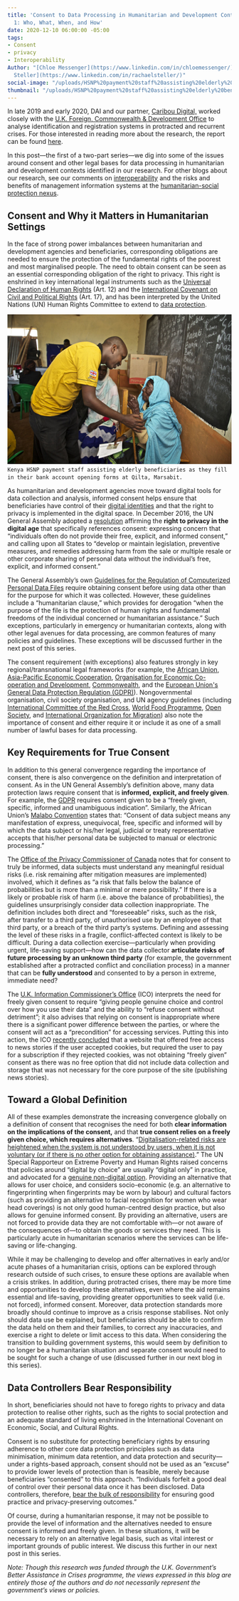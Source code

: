```yaml
---
title: 'Consent to Data Processing in Humanitarian and Development Contexts, Part
  1: Who, What, When, and How'
date: 2020-12-10 06:00:00 -05:00
tags:
- Consent
- privacy
- Interoperability
Author: "[Chloe Messenger](https://www.linkedin.com/in/chloemessenger/) and [Rachel
  Steller](https://www.linkedin.com/in/rachaelsteller/)"
social-image: "/uploads/HSNP%20payment%20staff%20assisting%20elderly%20beneficiaries%20fill%20in%20Bank%20Account%20opening%20forms%20at%20Qilta%20Marsabit.jpg"
thumbnail: "/uploads/HSNP%20payment%20staff%20assisting%20elderly%20beneficiaries%20fill%20in%20Bank%20Account%20opening%20forms%20at%20Qilta%20Marsabit.jpg"
---
```


In late 2019 and early 2020, DAI and our partner, [Caribou Digital,](https://www.cariboudigital.net/) worked closely with the [U.K. Foreign, Commonwealth & Development Office](https://www.gov.uk/government/organisations/foreign-commonwealth-development-office) to analyse identification and registration systems in protracted and recurrent crises. For those interested in reading more about the research, the report can be found [here](https://www.dai.com/uploads/bsic-MIS-2020.pdf).

In this post—the first of a two-part series—we dig into some of the issues around consent and other legal bases for data processing in humanitarian and development contexts identified in our research. For other blogs about our research, see our comments on [interoperability](https://dai-global-digital.com/management-information-systems-at-the-humanitarian-social-protection-nexus-interoperability.html) and the risks and benefits of management information systems at the [humanitarian-social protection nexus](https://dai-global-digital.com/management-information-systems-at-the-humanitarian-social-protection-nexus-part-2-risks-and-benefits.html).

<!--more-->

## Consent and Why it Matters in Humanitarian Settings

In the face of strong power imbalances between humanitarian and development agencies and beneficiaries, corresponding obligations are needed to ensure the protection of the fundamental rights of the poorest and most marginalised people. The need to obtain consent can be seen as an essential corresponding obligation of the right to privacy. This right is enshrined in key international legal instruments such as the [Universal Declaration of Human Rights](https://www.refworld.org/docid/3ae6b3712c.html) (Art. 12) and the [International Covenant on Civil and Political Rights](https://www.ohchr.org/en/professionalinterest/pages/ccpr.aspx) (Art. 17), and has been interpreted by the United Nations (UN) Human Rights Committee to extend to [data protection](https://www.refworld.org/docid/453883f922.html).

![HSNP payment staff assisting elderly beneficiaries fill in Bank Account opening forms at Qilta Marsabit.jpg](/uploads/HSNP%20payment%20staff%20assisting%20elderly%20beneficiaries%20fill%20in%20Bank%20Account%20opening%20forms%20at%20Qilta%20Marsabit.jpg)`Kenya HSNP payment staff assisting elderly beneficiaries as they fill in their bank account opening forms at Qilta, Marsabit.`

As humanitarian and development agencies move toward digital tools for data collection and analysis, informed consent helps ensure that beneficiaries have control of their [digital identities](https://dai-global-digital.com/digital-identity-series-part-1-digital-identity-and-informed-consent.html) and that the right to privacy is implemented in the digital space. In December 2016, the UN General Assembly adopted a [resolution](https://digitallibrary.un.org/record/858023?ln=en) affirming the  **right to privacy in the digital age** that specifically references consent: expressing concern that “individuals often do not provide their free, explicit, and informed consent,” and calling upon all States to “develop or maintain legislation, preventive measures, and remedies addressing harm from the sale or multiple resale or other corporate sharing of personal data without the individual’s free, explicit, and informed consent.”

The General Assembly’s own [Guidelines for the Regulation of Computerized Personal Data Files](https://www.refworld.org/pdfid/3ddcafaac.pdf) require obtaining consent before using data other than for the purpose for which it was collected. However, these guidelines include a “humanitarian clause,” which provides for derogation “when the purpose of the file is the protection of human rights and fundamental freedoms of the individual concerned or humanitarian assistance.” Such exceptions, particularly in emergency or humanitarian contexts, along with other legal avenues for data processing, are common features of many policies and guidelines. These exceptions will be discussed further in the next post of this series.

The consent requirement (with exceptions) also features strongly in key regional/transnational legal frameworks (for example, the [African Union](https://au.int/en/treaties/african-union-convention-cyber-security-and-personal-data-protection), [Asia-Pacific Economic Cooperation](https://www.apec.org/Publications/2017/08/APEC-Privacy-Framework-%282015%29), [Organisation for Economic Co-operation and Development](http://www.oecd.org/digital/ieconomy/privacy-guidelines.htm), [Commonwealth](https://thecommonwealth.org/sites/default/files/key_reform_pdfs/P15370_6_ROL_Model_Bill_Protection_Personal_Information_2.pdf), and the [European Union's General Data Protection Regulation (GDPR)](https://gdpr-info.eu/)). Nongovernmental organisation, civil society organisation, and UN agency guidelines (including [International Committee of the Red Cross](https://www.icrc.org/en/data-protection-humanitarian-action-handbook), [World Food Programme](https://docs.wfp.org/api/documents/e8d24e70cc11448383495caca154cb97/download/), [Open Society](https://www.opensocietyfoundations.org/publications/civil-society-organizations-and-general-data-protection-regulation-compliance?utm_campaign=osffbpg&utm_source=facebook.com&utm_medium=referral), and [International Organization for Migration](https://publications.iom.int/books/iom-data-protection-manual)) also note the importance of consent and either require it or include it as one of a small number of lawful bases for data processing.

## Key Requirements for True Consent

In addition to this general convergence regarding the importance of consent, there is also convergence on the definition and interpretation of consent. As in the UN General Assembly’s definition above, many data protection laws require consent that is **informed, explicit, and freely given**. For example, the [GDPR](https://gdpr-info.eu/) requires consent given to be a “freely given, specific, informed and unambiguous indication”. Similarly, the African Union’s [Malabo Convention](https://au.int/en/treaties/african-union-convention-cyber-security-and-personal-data-protection) states that: “Consent of data subject means any manifestation of express, unequivocal, free, specific and informed will by which the data subject or his/her legal, judicial or treaty representative accepts that his/her personal data be subjected to manual or electronic processing.”

The [Office of the Privacy Commissioner of Canada](https://www.priv.gc.ca/en/privacy-topics/collecting-personal-information/consent/gl_omc_201805/) notes that for consent to truly be informed, data subjects must understand any meaningful residual risks (i.e. risk remaining after mitigation measures are implemented) involved, which it defines as “a risk that falls below the balance of probabilities but is more than a minimal or mere possibility.” If there is a likely or probable risk of harm (i.e. above the balance of probabilities), the guidelines unsurprisingly consider data collection inappropriate. The definition includes both direct and “foreseeable” risks, such as the risk, after transfer to a third party, of unauthorised use by an employee of that third party, or a breach of the third party’s systems. Defining and assessing the level of these risks in a fragile, conflict-affected context is likely to be difficult. During a data collection exercise—particularly when providing urgent, life-saving support—how can the data collector **articulate risks of future processing by an unknown third party** (for example, the government established after a protracted conflict and conciliation process) in a manner that can be **fully understood** and consented to by a person in extreme, immediate need?

The [U.K. Information Commissioner’s Office](https://ico.org.uk/for-organisations/guide-to-data-protection/guide-to-the-general-data-protection-regulation-gdpr/consent/what-is-valid-consent/) (ICO) interprets the need for freely given consent to require “giving people genuine choice and control over how you use their data” and the ability to “refuse consent without detriment”; it also advises that relying on consent is inappropriate where there is a significant power difference between the parties, or where the consent will act as a “precondition” for accessing services. Putting this into action, the ICO [recently concluded](https://ico.org.uk/media/about-the-ico/disclosure-log/2616227/irq0872554-disclosure.pdf) that a website that offered free access to news stories if the user accepted cookies, but required the user to pay for a subscription if they rejected cookies, was not obtaining “freely given” consent as there was no free option that did not include data collection and storage that was not necessary for the core purpose of the site (publishing news stories).

## Toward a Global Definition

All of these examples demonstrate the increasing convergence globally on a definition of consent that recognises the need for both **clear information on the implications of the consent,** and that **true consent relies on a freely given choice, which requires alternatives**. “[Digitalisation-related risks are heightened when the system is not understood by users, when it is not voluntary (or if there is no other option for obtaining assistance)](https://www.un.org/en/pdfs/DigitalCooperation-report-for%20web.pdf).” The UN Special Rapporteur on Extreme Poverty and Human Rights raised concerns that policies around “digital by choice” are usually “digital only” in practice, and advocated for a [genuine non-digital option](https://undocs.org/pdf?symbol=en/A/74/493). Providing an alternative that allows for user choice, and considers socio-economic (e.g. an alternative to fingerprinting when fingerprints may be worn by labour) and cultural factors (such as providing an alternative to facial recognition for women who wear head coverings) is not only good human-centred design practice, but also allows for genuine informed consent. By providing an alternative, users are not forced to provide data they are not comfortable with—or not aware of the consequences of—to obtain the goods or services they need. This is particularly acute in humanitarian scenarios where the services can be life-saving or life-changing.

While it may be challenging to develop and offer alternatives in early and/or acute phases of a humanitarian crisis, options can be explored through research outside of such crises, to ensure these options are available when a crisis strikes. In addition, during protracted crises, there may be more time and opportunities to develop these alternatives, even where the aid remains essential and life-saving, providing greater opportunities to seek valid (i.e. not forced), informed consent. Moreover, data protection standards more broadly should continue to improve as a crisis response stabilises. Not only should data use be explained, but beneficiaries should be able to confirm the data held on them and their families, to correct any inaccuracies, and exercise a right to delete or limit access to this data. When considering the transition to building government systems, this would seem by definition to no longer be a humanitarian situation and separate consent would need to be sought for such a change of use (discussed further in our next blog in this series).

## Data Controllers Bear Responsibility

In short, beneficiaries should not have to forego rights to privacy and data protection to realise other rights, such as the rights to social protection and an adequate standard of living enshrined in the International Covenant on Economic, Social, and Cultural Rights.

Consent is no substitute for protecting beneficiary rights by ensuring adherence to other core data protection principles such as data minimisation, minimum data retention, and data protection and security—under a rights-based approach, consent should not be used as an “excuse” to provide lower levels of protection than is feasible, merely because beneficiaries “consented” to this approach. “Individuals forfeit a good deal of control over their personal data once it has been disclosed. Data controllers, therefore, [bear the bulk of responsibility](https://www.internetsociety.org/wp-content/uploads/2018/05/AUCPrivacyGuidelines_2018508_EN.pdf) for ensuring good practice and privacy-preserving outcomes.”

Of course, during a humanitarian response, it may not be possible to provide the level of information and the alternatives needed to ensure consent is informed and freely given. In these situations, it will be necessary to rely on an alternative legal basis, such as vital interest or important grounds of public interest. We discuss this further in our next post in this series.

*Note: Though this research was funded through the U.K. Government’s Better Assistance in Crises programme, the views expressed in this blog are entirely those of the authors and do not necessarily represent the government’s views or policies.*